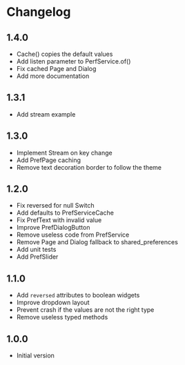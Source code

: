 # Changelog

## 1.4.0

- Cache() copies the default values
- Add listen parameter to PerfService.of()
- Fix cached Page and Dialog
- Add more documentation

## 1.3.1

- Add stream example

## 1.3.0

- Implement Stream on key change
- Add PrefPage caching
- Remove text decoration border to follow the theme

## 1.2.0

- Fix reversed for null Switch
- Add defaults to PrefServiceCache
- Fix PrefText with invalid value
- Improve PrefDialogButton
- Remove useless code from PrefService
- Remove Page and Dialog fallback to shared_preferences
- Add unit tests
- Add PrefSlider

## 1.1.0

- Add `reversed` attributes to boolean widgets
- Improve dropdown layout
- Prevent crash if the values are not the right type
- Remove useless typed methods

## 1.0.0

- Initial version
